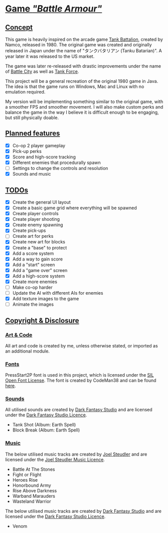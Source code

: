 # <u>Game *"Battle Armour"*</u>

## <u>Concept</u>

This game is heavily inspired on the arcade game [Tank Battalion](https://en.wikipedia.org/wiki/Tank_Battalion), created by Namco, released in 1980.
The original game was created and originally released in Japan under the name of "タンクバタリアン (Tanku Batarian)". A year later it was released to the US market.

The game was later re-released with drastic improvements under the name of [Battle City](https://en.wikipedia.org/wiki/Battle_City) as well as [Tank Force](https://en.wikipedia.org/wiki/Tank_Force).

This project will be a general recreation of the original 1980 game in Java.
The idea is that the game runs on Windows, Mac and Linux with no emulation required.

My version will be implementing something similar to the original game, with a smoother FPS and smoother movement.
I will also make custom perks and balance the game in the way I believe it is difficult enough to be engaging, but still physically doable.

## <u>Planned features</u>

- [x] Co-op 2 player gameplay
- [x] Pick-up perks
- [x] Score and high-score tracking
- [x] Different enemies that procedurally spawn
- [ ] Settings to change the controls and resolution
- [x] Sounds and music

## <u>TODOs</u>

- [x] Create the general UI layout
- [x] Create a basic game grid where everything will be spawned
- [x] Create player controls 
- [x] Create player shooting
- [x] Create enemy spawning
- [x] Create pick-ups
- [ ] Create art for perks
- [x] Create new art for blocks
- [x] Create a "base" to protect
- [x] Add a score system
- [x] Add a way to gain score
- [x] Add a "start" screen
- [x] Add a "game over" screen
- [x] Add a high-score system
- [x] Create more enemies
- [ ] Make co-op harder
- [ ] Update the AI with different AIs for enemies
- [x] Add texture images to the game
- [ ] Animate the images

## <u>Copyright & Disclosure</u>

### <u>Art & Code</u>
All art and code is created by me, unless otherwise stated, or imported as an additional module.

### <u>Fonts</u>

PressStart2P font is used in this project, which is licensed under the [SIL Open Font License](https://github.com/cityteaching/javaproject2023-Supermarcel10/blob/main/src/main/resources/legal/PressStat2P-OFL.txt).
The font is created by CodeMan38 and can be found [here](https://fonts.google.com/specimen/Press+Start+2P).

### <u>Sounds</u>

All utilised sounds are created by [Dark Fantasy Studio](https://www.youtube.com/c/DarkFantasyStudioNicolasJeudy) and are licensed under the [Dark Fantasy Studio Licence](https://github.com/cityteaching/javaproject2023-Supermarcel10/blob/main/src/main/resources/legal/DARK_FANTASY_STUDIO_LICENCE.pdf).
<ul>
<li>Tank Shot (Album: Earth Spell)</li>
<li>Block Break (Album: Earth Spell)</li>
</ul>

### <u>Music</u>

The below utilised music tracks are created by [Joel Steudler](https://joelstudler.ch) and are licensed under the [Joel Steudler Music Licence](https://github.com/cityteaching/javaproject2023-Supermarcel10/blob/main/src/main/resources/legal/Joel_Steudler_Music_License_Agreement_2023.pdf).
<ul>
<li>Battle At The Stones</li>
<li>Fight or Flight</li>
<li>Heroes Rise</li>
<li>Honorbound Army</li>
<li>Rise Above Darkness</li>
<li>Warband Marauders</li>
<li>Wasteland Warrior</li>
</ul>

The below utilised music tracks are created by [Dark Fantasy Studio](https://www.youtube.com/c/DarkFantasyStudioNicolasJeudy) and are licensed under the [Dark Fantasy Studio Licence](https://github.com/cityteaching/javaproject2023-Supermarcel10/blob/main/src/main/resources/legal/DARK_FANTASY_STUDIO_LICENCE.pdf).
<ul>
<li>Venom</li>
</ul>
